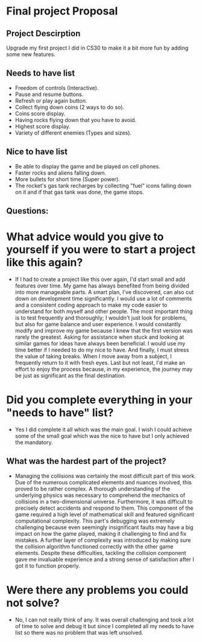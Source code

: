 # Final project Proposal

## Project Descirption

Upgrade my first project I did in CS30 to make it a bit more fun by adding some new features. 

## Needs to have list
- Freedom of controls (Interactive).
- Pause and resume buttons.
- Refresh or play again button.
- Collect flying down coins (2 ways to do so).
- Coins score display.
- Having rocks flying down that you have to avoid.
- Highest score display.
- Variety of different enemies (Types and sizes).


## Nice to have list
- Be able to display the game and be played on cell phones.
- Faster rocks and aliens falling down.
- More bullets for short time (Super power).
- The rocket's gas tank recharges by collecting "fuel" icons falling down on it and if that gas tank was done, the game stops. 


## Questions:

# What advice would you give to yourself if you were to start a project like this again?
- If I had to create a project like this over again, I'd start small and add features over time. My game has always benefited from being divided into more manageable parts. A smart plan, I've discovered, can also cut down on development time significantly. I would use a lot of comments and a consistent coding approach to make my code easier to understand for both myself and other people. The most important thing is to test frequently and thoroughly; I wouldn't just look for problems, but also for game balance and user experience. I would constantly modify and improve my game because I knew that the first version was rarely the greatest. Asking for assistance when stuck and looking at similar games for ideas have always been beneficial. I would use my time better if I needed to do my nice to have. And finally, I must stress the value of taking breaks. When I move away from a subject, I frequently return to it with fresh eyes. Last but not least, I'd make an effort to enjoy the process because, in my experience, the journey may be just as significant as the final destination.



# Did you complete everything in your "needs to have" list?
- Yes I did complete it all which was the main goal. I wish I could achieve some of the small goal which was the nice to have but I only achieved the mandatory.



## What was the hardest part of the project?
- Managing the collisions was certainly the most difficult part of this work. Due of the numerous complicated elements and nuances involved, this proved to be rather complex. A thorough understanding of the underlying physics was necessary to comprehend the mechanics of collisions in a two-dimensional universe. Furthermore, it was difficult to precisely detect accidents and respond to them. This component of the game required a high level of mathematical skill and featured significant computational complexity. This part's debugging was extremely challenging because even seemingly insignificant faults may have a big impact on how the game played, making it challenging to find and fix mistakes. A further layer of complexity was introduced by making sure the collision algorithm functioned correctly with the other game elements. Despite these difficulties, tackling the collision component gave me invaluable experience and a strong sense of satisfaction after I got it to function properly.



# Were there any problems you could not solve?
- No, I can not really think of any. It was overall challenging and took a lot of time to solve and debug it but since I completed all my needs to have list so there was no problem that was left unsolved.